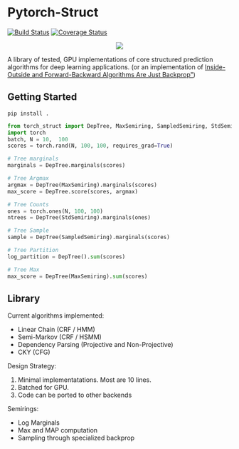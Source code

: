
# Pytorch-Struct

[![Build Status](https://travis-ci.org/harvardnlp/pytorch-struct.svg?branch=master)](https://travis-ci.org/harvardnlp/pytorch-struct)
[![Coverage Status](https://coveralls.io/repos/github/harvardnlp/pytorch-struct/badge.svg?branch=master)](https://coveralls.io/github/harvardnlp/pytorch-struct?branch=master)

<p align="center">
  <img src="https://github.com/harvardnlp/pytorch-struct/raw/master/download.png">
  </p>



A library of tested, GPU implementations of core structured prediction algorithms for deep learning applications.
(or an implementation of <a href="https://www.cs.jhu.edu/~jason/papers/eisner.spnlp16.pdf">Inside-Outside and Forward-Backward Algorithms Are Just Backprop"<a/>)


## Getting Started

```
pip install .
```

```python
from torch_struct import DepTree, MaxSemiring, SampledSemiring, StdSemiring
import torch
batch, N = 10,  100
scores = torch.rand(N, 100, 100, requires_grad=True)

# Tree marginals
marginals = DepTree.marginals(scores)

# Tree Argmax
argmax = DepTree(MaxSemiring).marginals(scores)
max_score = DepTree.score(scores, argmax)

# Tree Counts
ones = torch.ones(N, 100, 100)
ntrees = DepTree(StdSemiring).marginals(ones)

# Tree Sample
sample = DepTree(SampledSemiring).marginals(scores)

# Tree Partition
log_partition = DepTree().sum(scores)

# Tree Max
max_score = DepTree(MaxSemiring).sum(scores)

```

## Library

Current algorithms implemented:

* Linear Chain (CRF / HMM)
* Semi-Markov (CRF / HSMM)
* Dependency Parsing (Projective and Non-Projective)
* CKY (CFG)

Design Strategy:

1) Minimal implementatations. Most are 10 lines.
2) Batched for GPU.
3) Code can be ported to other backends

Semirings:

* Log Marginals
* Max and MAP computation
* Sampling through specialized backprop


